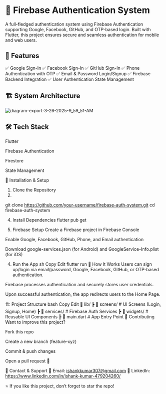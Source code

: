 # 🔐 Firebase Authentication System
A full-fledged authentication system using Firebase Authentication supporting Google, Facebook, GitHub, and OTP-based login. Built with Flutter, this project ensures secure and seamless authentication for mobile and web users.

## 🚀 Features
✅ Google Sign-In
✅ Facebook Sign-In
✅ GitHub Sign-In
✅ Phone Authentication with OTP
✅ Email & Password Login/Signup
✅ Firebase Backend Integration
✅ User Authentication State Management

## 🏗 System Architecture
![diagram-export-3-26-2025-9_59_51-AM](https://github.com/user-attachments/assets/7282bbc0-173c-49f6-a25e-3291828864cb)

## 🛠 Tech Stack
Flutter 

Firebase Authentication

Firestore 

State Management

🔧 Installation & Setup
1. Clone the Repository
2. 
git clone https://github.com/your-username/firebase-auth-system.git
cd firebase-auth-system

4. Install Dependencies
flutter pub get

6. Firebase Setup
Create a Firebase project in Firebase Console

Enable Google, Facebook, GitHub, Phone, and Email authentication

Download google-services.json (for Android) and GoogleService-Info.plist (for iOS)

4. Run the App
sh
Copy
Edit
flutter run
🎯 How It Works
Users can sign up/login via email/password, Google, Facebook, GitHub, or OTP-based authentication.

Firebase processes authentication and securely stores user credentials.

Upon successful authentication, the app redirects users to the Home Page.

🏗 Project Structure
bash
Copy
Edit
📂 lib/
 ┣ 📂 screens/        # UI Screens (Login, Signup, Home)
 ┣ 📂 services/       # Firebase Auth Services
 ┣ 📂 widgets/        # Reusable UI Components
 ┣ 📜 main.dart       # App Entry Point
🤝 Contributing
Want to improve this project?

Fork this repo

Create a new branch (feature-xyz)

Commit & push changes

Open a pull request 🚀

📩 Contact & Support
📧 Email: ishankkumar307@gmail.com
💬 LinkedIn: https://www.linkedin.com/in/ishank-kumar-479204260/

⭐ If you like this project, don’t forget to star the repo!
